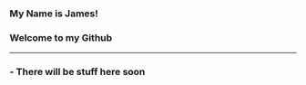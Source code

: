 ### My Name is James! 
### Welcome to my Github
 -----------------------------------------------------------
### -  There will be stuff here soon
